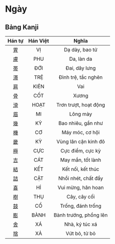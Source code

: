 
# Ngày

## Bảng Kanji

| Hán tự | Hán Việt | Nghĩa |
| :---: | :---: | :---: |
| [胃](https://www.tiengnhatdongian.com/kanji/giai-nghia-kanji-%E8%83%83) | VỊ | Dạ dày, bao tử |
| [膚](https://www.tiengnhatdongian.com/kanji/giai-nghia-kanji-%E8%86%9A) | PHU | Da, làn da |
| [帯](https://www.tiengnhatdongian.com/kanji/giai-nghia-kanji-%E5%B8%AF) | ĐỚI | Đai, dây lưng |
| [滞](https://www.tiengnhatdongian.com/kanji/giai-nghia-kanji-%E6%BB%9E) | TRỆ | Đình trệ, tắc nghẽn |
| [肩](https://www.tiengnhatdongian.com/kanji/giai-nghia-kanji-%E8%82%A9) | KIÊN | Vai |
| [骨](https://www.tiengnhatdongian.com/kanji/giai-nghia-kanji-%E9%AA%A8) | CỐT | Xương |
| [滑](https://www.tiengnhatdongian.com/kanji/giai-nghia-kanji-%E6%BB%91) | HOẠT | Trơn trượt, hoạt động |
| [眉](https://www.tiengnhatdongian.com/kanji/giai-nghia-kanji-%E7%9C%89) | MI | Lông mày |
| [幾](https://www.tiengnhatdongian.com/kanji/giai-nghia-kanji-%E5%B9%BE) | KỶ | Bao nhiêu, gần như |
| [機](https://www.tiengnhatdongian.com/kanji/giai-nghia-kanji-%E6%A9%9F) | CƠ | Máy móc, cơ hội |
| [畿](https://www.tiengnhatdongian.com/kanji/giai-nghia-kanji-%E7%95%BF) | KỲ | Vùng lân cận kinh đô |
| [極](https://www.tiengnhatdongian.com/kanji/giai-nghia-kanji-%E6%A5%B5) | CỰC | Cực điểm, cực kỳ |
| [吉](https://www.tiengnhatdongian.com/kanji/giai-nghia-kanji-%E5%90%89) | CÁT | May mắn, tốt lành |
| [結](https://www.tiengnhatdongian.com/kanji/giai-nghia-kanji-%E7%B5%90) | KẾT | Kết nối, kết thúc |
| [詰](https://www.tiengnhatdongian.com/kanji/giai-nghia-kanji-%E8%A9%B0) | CẬT | Nhồi nhét, chất đầy |
| [喜](https://www.tiengnhatdongian.com/kanji/giai-nghia-kanji-%E5%96%9C) | HỈ | Vui mừng, hân hoan |
| [樹](https://www.tiengnhatdongian.com/kanji/giai-nghia-kanji-%E6%A8%B9) | THỤ | Cây, cây cối |
| [鼓](https://www.tiengnhatdongian.com/kanji/giai-nghia-kanji-%E9%BC%93) | CỔ | Trống, đánh trống |
| [膨](https://www.tiengnhatdongian.com/kanji/giai-nghia-kanji-%E8%86%A8) | BÀNH | Bành trướng, phồng lên |
| [舎](https://www.tiengnhatdongian.com/kanji/giai-nghia-kanji-%E8%88%8E) | XÁ | Nhà, ký túc xá |
| [捨](https://www.tiengnhatdongian.com/kanji/giai-nghia-kanji-%E6%8D%A8) | XẢ | Vứt bỏ, từ bỏ |

